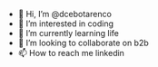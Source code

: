 - 👋 Hi, I’m @dcebotarenco
- 👀 I’m interested in coding
- 🌱 I’m currently learning life
- 💞️ I’m looking to collaborate on b2b
- 📫 How to reach me linkedin

<!---
dcebotarenco/dcebotarenco is a ✨ special ✨ repository because its `README.md` (this file) appears on your GitHub profile.
You can click the Preview link to take a look at your changes.
--->
